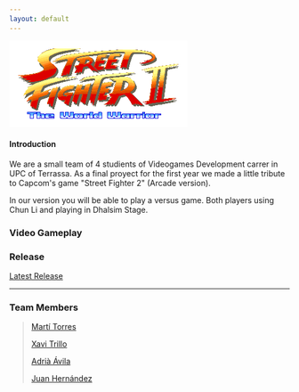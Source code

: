 ```yaml
---
layout: default
---
```



![master](https://github.com/mtorres5254/Arial--Comic-Sans--Dealers/blob/master/Wiki/Logo/Street_Fighter_II_The_World_Warrior_Logo.png)




#### Introduction

We are a small team of 4 studients of Videogames Development carrer in UPC of Terrassa. As a final proyect for the first year
we made a little tribute to Capcom's game "Street Fighter 2" (Arcade version).

In our version you will be able to play a versus game. Both players using Chun Li and playing in Dhalsim Stage.

### Video Gameplay 


### Release
[Latest Release](https://github.com/mtorres5254/Arial--Comic-Sans--Dealers/releases)

* * *

### Team Members

> [Martí Torres](https://github.com/mtorres5254)
>
> [Xavi Trillo](https://github.com/xatrilu)
>
> [Adrià Ávila](https://github.com/Avilgor)
>
> [Juan Hernández](https://github.com/juanha2)
